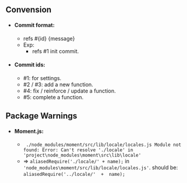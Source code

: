 ## Convension
* #### Commit format:
	* refs #{id} {message}
	* Exp:
		* refs #1 init commit.
* #### Commit ids:
	* #1: for settings.
	* #2 / #3: add a new function. 
	* #4: fix / reinforce / update a function.
	* #5: complete a function.
## Package Warnings
 * ####  Moment.js:
	 * `
./node_modules/moment/src/lib/locale/locales.js
Module not found: Error: Can't resolve './locale' in 'project\node_modules\moment\src\lib\locale'`
	* => `aliasedRequire('./locale/' + name);` in `'node_modules\moment/src/lib/locale/locales.js'`. should be: `aliasedRequire('../locale/'  +  name);` 

